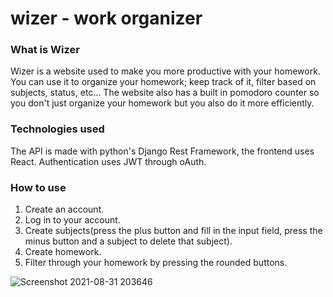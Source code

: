 # wizer - work organizer
### What is Wizer
Wizer is a website used to make you more productive with your homework. You can use it to organize your homework; keep track of it, filter based on subjects, status, etc...
The website also has a built in pomodoro counter so you don't just organize your homework but you also do it more efficiently.

### Technologies used
The API is made with python's Django Rest Framework, the frontend uses React. Authentication uses JWT through oAuth.


### How to use
1. Create an account.
2. Log in to your account.
3. Create subjects(press the plus button and fill in the input field, press the minus button and a subject to delete that subject).
4. Create homework.
5. Filter through your homework by pressing the rounded buttons.


![Screenshot 2021-08-31 203646](https://user-images.githubusercontent.com/44296923/131558196-1c936481-9b9f-4faf-979e-0c8d43d603b6.png)
